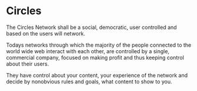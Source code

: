 # Circles
The Circles Network shall be a social, democratic, user controlled and based on the users will network.

Todays networks through which the majority of the people connected
to the world wide web interact with each other, are controlled by a single, commercial company,
focused on making profit and thus keeping control about their users. 

They have control about your content, your experience of the network and decide by nonobvious rules and goals, what content to show to you.
